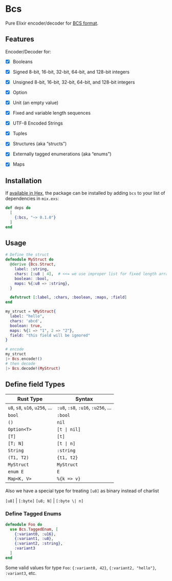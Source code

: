 # Bcs

Pure Elixir encoder/decoder for [BCS format](https://github.com/diem/bcs).

## Features

Encoder/Decoder for:

- [x] Booleans
- [x] Signed 8-bit, 16-bit, 32-bit, 64-bit, and 128-bit integers
- [x] Unsigned 8-bit, 16-bit, 32-bit, 64-bit, and 128-bit integers
- [x] Option
- [x] Unit (an empty value)
- [x] Fixed and variable length sequences
- [x] UTF-8 Encoded Strings
- [x] Tuples
- [x] Structures (aka “structs”)
- [x] Externally tagged enumerations (aka “enums”)
- [x] Maps


## Installation

If [available in Hex](https://hex.pm/docs/publish), the package can be installed
by adding `bcs` to your list of dependencies in `mix.exs`:

```elixir
def deps do
  [
    {:bcs, "~> 0.1.0"}
  ]
end
```


## Usage

```elixir
# Define the struct
defmodule MyStruct do
  @derive {Bcs.Struct,
    label: :string,
    chars: [:u8 | 4],  # <<= we use improper list for fixed length array
    boolean: :bool,
    maps: %{:u8 => :string},
  }

  defstruct [:label, :chars, :boolean, :maps, :field]
end

my_struct = %MyStruct{
  label: "hello",
  chars: 'abcd',
  boolean: true,
  maps: %{1 => "1", 2 => "2"},
  field: "this field will be ignored"
}

# encode
my_struct
|> Bcs.encode!()
# then decode
|> Bcs.decode!(MyStruct)
```

## Define field Types

 Rust Type   | Syntax
-------------|-------------
 `u8`, `s8`, `u16`, `u256`, ...   | `:u8`, `:s8`, `:u16`, `:u256`, ...
 `bool`      | `:bool`
 `()`        | `nil`
 `Option<T>` | `[t \| nil]`
 `[T]`       | `[t]`
 `[T; N]`    | `[t \| n]`
 `String`    | `:string`
 `(T1, T2)`  | `{t1, t2}`
 `MyStruct`  | `MyStruct`
 `enum E`    | `E`
 `Map<K, V>` | `%{k => v}`

Also we have a special type for treating `[u8]` as binary instead of charlist

 `[u8]`      | `[:byte]`
 `[u8; N]`   | `[:byte \| n]`

### Define Tagged Enums

```elixir
defmodule Foo do
  use Bcs.TaggedEnum, [
    {:variant0, :u16},
    {:variant1, :u8},
    {:variant2, :string},
    :variant3
  ]
end
```

Some valid values for type `Foo`: `{:variant0, 42}`, `{:variant2, "hello"}`, `:variant3`, etc.
